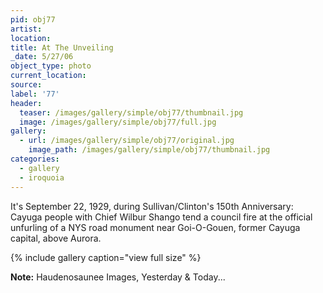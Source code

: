 ```yaml
---
pid: obj77
artist:
location:
title: At The Unveiling
_date: 5/27/06
object_type: photo
current_location:
source:
label: '77'
header:
  teaser: /images/gallery/simple/obj77/thumbnail.jpg
  image: /images/gallery/simple/obj77/full.jpg
gallery:
  - url: /images/gallery/simple/obj77/original.jpg
    image_path: /images/gallery/simple/obj77/thumbnail.jpg
categories:
  - gallery
  - iroquoia
---
```

It's September 22, 1929, during Sullivan/Clinton's 150th Anniversary: Cayuga people with Chief Wilbur Shango tend a council fire at the official unfurling of a NYS road monument near Goi-O-Gouen, former Cayuga capital, above Aurora.

{% include gallery caption="view full size" %}

**Note:**
Haudenosaunee Images, Yesterday & Today...
